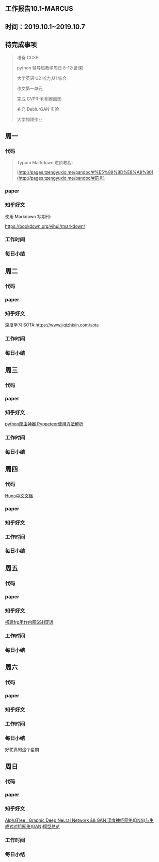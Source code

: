 ## 工作报告10.1-MARCUS



## 时间：2019.10.1~2019.10.7



## 待完成事项

> 准备 CCSP
>
> python 辅导班教学周日 8-12(备课)
>
> 大学英语 U2 听力,U1 综合
>
> 作文第一单元
>
> 完成 CVPR-判别器画图
>
> 补充 DeblurGAN 实验
>
> 大学物理作业
>
> 
>
> 

## 周一



### 代码

>
>
>Typora Markdown 进阶教程:
>
>[http://pages.tzengyuxio.me/pandoc/#%E5%89%8D%E8%A8%80](http://pages.tzengyuxio.me/pandoc/#前言)
>
>

### paper



### 知乎好文

使用 Markdown 写期刊:

https://bookdown.org/yihui/rmarkdown/



### 工作时间



### 每日小结



## 周二

### 代码



### paper



### 知乎好文

深度学习 SOTA:https://www.jiqizhixin.com/sota



### 工作时间



### 每日小结



## 周三



### 代码



### paper



### 知乎好文

[python爬虫神器 Pyppeteer使用方法解析](https://zhuanlan.zhihu.com/p/85761700)





### 工作时间



### 每日小结





## 周四

### 代码

[Hugo中文文档](https://www.gohugo.org/)



### paper



### 知乎好文



### 工作时间



### 每日小结



## 周五

### 代码



### paper



### 知乎好文

[搭建frp用作内网SSH穿透](https://zhuanlan.zhihu.com/p/42071021)



### 工作时间



### 每日小结



## 周六

### 代码



### paper



### 知乎好文





### 工作时间



### 每日小结

好忙真的这个星期



## 周日

### 代码



### paper



### 知乎好文

[AlphaTree : Graphic Deep Neural Network && GAN 深度神经网络(DNN)与生成式对抗网络(GAN)模型总览](https://www.ctolib.com/weslynn-AlphaTree-graphic-deep-neural-network.html#polynet-xingcheng-zhang-%E6%9E%97%E8%BE%BE%E5%8D%8Edahua-lin---cuhk-mmlab--%E5%95%86%E6%B1%A4%E7%A7%91%E6%8A%80-%E8%AF%A6%E8%A7%A3-detail)



### 工作时间



### 每日小结



